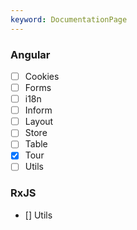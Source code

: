 ```yaml
---
keyword: DocumentationPage
---
```


### Angular

- [ ] Cookies
- [ ] Forms
- [ ] i18n
- [ ] Inform
- [ ] Layout
- [ ] Store
- [ ] Table
- [x] Tour
- [ ] Utils

### RxJS
- [] Utils
